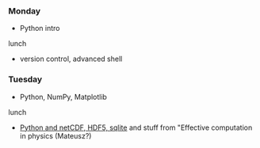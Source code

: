 ### Monday 

* Python intro

lunch

* version control, advanced shell

### Tuesday

* Python, NumPy, Matplotlib

lunch

* [Python and netCDF, HDF5, sqlite](http://damienirving.github.io/capstone-oceanography/)
  and stuff from "Effective computation in physics (Mateusz?)
